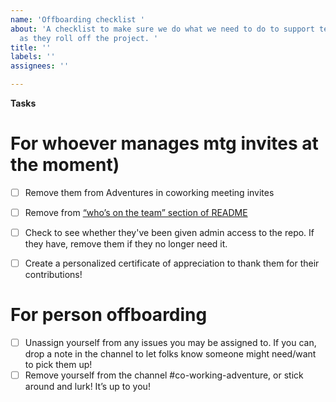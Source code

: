 ```yaml
---
name: 'Offboarding checklist '
about: 'A checklist to make sure we do what we need to do to support team members
  as they roll off the project. '
title: ''
labels: ''
assignees: ''

---
```


**Tasks**
# For whoever manages mtg invites at the moment)
- [ ] Remove them from Adventures in coworking meeting invites
- [ ] Remove from [“who’s on the team” section of README](https://docs.google.com/document/d/1dRKIZld_QmohUeDLQ8RbiHTweqHsJEjsn2akNMzQRUI/edit#bookmark=id.y4t1lhlwws4z)
- [ ] Check to see whether they've been given admin access to the repo. If they have, remove them if they no longer need it. 
- [ ] Create a personalized certificate of appreciation to thank them for their contributions!


# For person offboarding
- [ ] Unassign yourself from any issues you may be assigned to. If you can, drop a note in the channel to let folks know someone might need/want to pick them up!
- [ ] Remove yourself from the channel #co-working-adventure, or stick around and lurk! It’s up to you!
